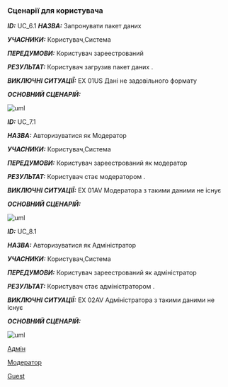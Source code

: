 ### Сценарії для користувача 

***ID:*** UC_6.1
***НАЗВА:*** Запронувати пакет даних 
    
***УЧАСНИКИ:*** Користувач,Система

***ПЕРЕДУМОВИ:*** Користувач зареестрований

***РЕЗУЛЬТАТ:*** Користувач загрузив пакет даних .

***ВИКЛЮЧНІ СИТУАЦІЇ:*** EX 01US Дані не задовільного формату

***ОСНОВНИЙ СЦЕНАРІЙ:***

![uml](http://www.plantuml.com/plantuml/png/XLDDJi905DxFALxq0hgb6pQUW92uDQ5H4m5JwiAa2omnRWnk32JklC5GMqMWvGflRkJtfIb1QtNLDs_c-tdVTDgZy2m8R_fN9kgE_20oN8TYMlgYXHlhqjsvs4qqKUiUH7DyOZPrXUfPyCcrqAskt4GEHETgTGiOMuNc19O8GSFYTEPYqHHb3fPxyKpKkHs5VZ-2uckfffbkr1AGWIcZffBJWcljdahLcZSYS5BOuwwROKbNcX8b-a422cFVwZjnN6dEpPqZhygX8O125sYDg-4jxUfRAUYcGaLDEUw2XPi0-rZJ1eIwir8NnHyni0IM0bDgCkw4OwrGR20wBgTCXDxeZ8Jw-Mj8vApRdlypT3qw6jdTfoxtyskU1CmnkU6Q1EGYzK8pke0RsqoB-N0aRRXvpmo6eI_1vVb5A8U1tsk1X_50RCrnvUHKZewxdUQVBFsX_arx0wwK1naS3J3mV1-UL1VX6RoWuRLf-uCUNjKN)


***ID:*** UC_7.1
    
***НАЗВА:*** Авторизуватися як Модератор
    
***УЧАСНИКИ:*** Користувач,Система

***ПЕРЕДУМОВИ:*** Користувач зареестрований як модератор

***РЕЗУЛЬТАТ:*** Користувач стає модератором .

***ВИКЛЮЧНІ СИТУАЦІЇ:*** EX 01AV Модератора з такими даними не існує

***ОСНОВНИЙ СЦЕНАРІЙ:***

![uml](http://www.plantuml.com/plantuml/png/XPAnIiH048RxVOe1MmjjByrP-0IYs0eNLF3k95aB8ONc4B5A8odiV8CGidZaRdElyCyRESE026UGA_Pczll_VtOtqznVPVvXVkUAyppD2ZV11mP-mfgVkUGLMZJyIeYobDf4B__UIPQ80Jlql28qQBaq6RvCP3HNn1LwmbRW3a68niZ45MUFkK_d6lbfSGZ2DIIk2WODnKubOhZXocBtXbE5aAGztUKQqSRgL4LevHUaKCEeZKuSevYy9EFPBTTYfPc6Sqq_DbByFObu7Efv-Gs3wNwXGVhbg9QqiAlTkoiCoUZp_A_5Dd6BfKyfkxs-yNIGfRE9dbCsiCP67vHEB-de-EJ2vNvvxwRfOYPVn3S0)


***ID:*** UC_8.1
    
***НАЗВА:*** Авторизуватися як Адміністратор
    
***УЧАСНИКИ:*** Користувач,Система

***ПЕРЕДУМОВИ:*** Користувач зареестрований як адміністратор

***РЕЗУЛЬТАТ:*** Користувач стає адміністратором .

***ВИКЛЮЧНІ СИТУАЦІЇ:*** EX 02AV Адміністратора з такими даними не існує

***ОСНОВНИЙ СЦЕНАРІЙ:***

![uml](http://www.plantuml.com/plantuml/png/bPAnIiH048RxFCM0hOLONfgpy0b4iHKkgE3TIR8MGWhD8MALHhQmymr2IF38PPDN-EUDd74A1KrXjM7s_x__p-xECtUHkhlbJPIVPacQHpEyOU07RFcH2zwWHiNFX21BeKDqylLAiWGC6D7nXb2Xvi9i-32JgRaaBj6fea7F7e6zWaLPcIEEyfFxp2LBZNwtMBJeKP7GMn6s6evHBGBUSMdnlqggGvIaCztLDAlNg8j4LGki-G867JH2309vYgUpQ_Q2qaoJiwTl3Fk_cmXZN_-RNp3yy9cqbNanwRNwUiJJPuO1VJnzOV-YhDOkeVJwyihHNfeiPeHHDx35Jg-QZi_fuF3eBChS-ZQQ9wk5l9LF)

[Адмін](https://github.com/JenyaKrasulin/Jenya_Taras_Andrew_i_kto-to_ewe/blob/master/docs/use%20cases/Admin.md)

[Модератор](https://github.com/JenyaKrasulin/Jenya_Taras_Andrew_i_kto-to_ewe/blob/master/docs/use%20cases/Moderator.md)

[Guest](https://github.com/JenyaKrasulin/Jenya_Taras_Andrew_i_kto-to_ewe/blob/master/docs/use%20cases/Guest.md)
